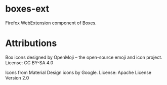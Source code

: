 # boxes-ext

Firefox WebExtension component of Boxes.

# Attributions

Box icons designed by OpenMoji – the open-source emoji and icon project. License: CC BY-SA 4.0

Icons from Material Design icons by Google. License: Apache License Version 2.0